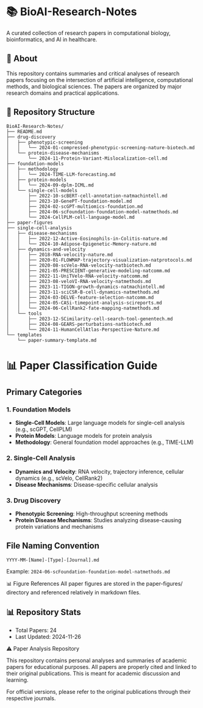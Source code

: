 # 📚 BioAI-Research-Notes
A curated collection of research papers in computational biology, bioinformatics, and AI in healthcare.

## 📖 About
This repository contains summaries and critical analyses of research papers focusing on the intersection of artificial intelligence, computational methods, and biological sciences. The papers are organized by major research domains and practical applications.

## 📁 Repository Structure
```
BioAI-Research-Notes/
├── README.md
├── drug-discovery
│   ├── phenotypic-screening
│   │   └── 2024-01-compressed-phenotypic-screening-nature-biotech.md
│   └── protein-disease-mechanisms
│       └── 2024-11-Protein-Variant-Mislocalization-cell.md
├── foundation-models
│   ├── methodology
│   │   └── 2024-TIME-LLM-forecasting.md
│   ├── protein-models
│   │   └── 2024-09-dplm-ICML.md
│   └── single-cell-models
│       ├── 2022-10-scBERT-cell-annotation-natmachintell.md
│       ├── 2023-10-GenePT-foundation-model.md
│       ├── 2024-02-scGPT-multiomics-foundation.md
│       ├── 2024-06-scFoundation-foundation-model-natmethods.md
│       └── 2024-CellPLM-cell-language-model.md
├── paper-figures
├── single-cell-analysis
│   ├── disease-mechanisms
│   │   ├── 2022-12-Active-Eosinophils-in-Colitis-nature.md
│   │   └── 2024-10-Adipose-Epigenetic-Memory-nature.md
│   ├── dynamics-and-velocity
│   │   ├── 2018-RNA-velocity-nature.md
│   │   ├── 2020-01-FLOWMAP-trajectory-visualization-natprotocols.md
│   │   ├── 2020-08-scVelo-RNA-velocity-natbiotech.md
│   │   ├── 2021-05-PRESCIENT-generative-modeling-natcomm.md
│   │   ├── 2022-11-UniTVelo-RNA-velocity-natcomm.md
│   │   ├── 2023-08-veloVI-RNA-velocity-natmethods.md
│   │   ├── 2023-11-TIGON-growth-dynamics-natmachintell.md
│   │   ├── 2023-11-sciCSR-B-cell-dynamics-natmethods.md
│   │   ├── 2024-03-DELVE-feature-selection-natcomm.md
│   │   ├── 2024-05-CASi-timepoint-analysis-scireports.md
│   │   └── 2024-06-CellRank2-fate-mapping-natmethods.md
│   └── tools
│       ├── 2023-12-SCimilarity-cell-search-tool-genentech.md
│       ├── 2024-08-GEARS-perturbations-natbiotech.md
│       └── 2024-11-HumanCellAtlas-Perspective-Nature.md
└── templates
    └── paper-summary-template.md

```

# 📊 Paper Classification Guide

## Primary Categories

### 1. Foundation Models
- **Single-Cell Models**: Large language models for single-cell analysis (e.g., scGPT, CellPLM)
- **Protein Models**: Language models for protein analysis
- **Methodology**: General foundation model approaches (e.g., TIME-LLM)

### 2. Single-Cell Analysis
- **Dynamics and Velocity**: RNA velocity, trajectory inference, cellular dynamics (e.g., scVelo, CellRank2)
- **Disease Mechanisms**: Disease-specific cellular analysis

### 3. Drug Discovery
- **Phenotypic Screening**: High-throughput screening methods
- **Protein Disease Mechanisms**: Studies analyzing disease-causing protein variations and mechanisms

## File Naming Convention
```
YYYY-MM-[Name]-[Type]-[Journal].md
```
Example: `2024-06-scFoundation-foundation-model-natmethods.md`


📊 Figure References
All paper figures are stored in the paper-figures/ directory and referenced relatively in markdown files.

## 📊 Repository Stats
- Total Papers: 24
- Last Updated: 2024-11-26

⚠️ Paper Analysis Repository

This repository contains personal analyses and summaries of academic papers for educational purposes. All papers are properly cited and linked to their original publications. This is meant for academic discussion and learning.

For official versions, please refer to the original publications through their respective journals.
